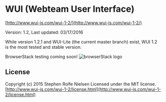 # WUI (Webteam User Interface) #
[http://www.wui-js.com/wui-1-2/](http://www.wui-js.com/wui-1-2/)

Version: 1.2, Last updated: 03/17/2016

While version 1.2.1 and WUI-Lite (the current master branch) exist, WUI 1.2 is the most tested and stable version.

BrowserStack testing coming soon!
![browserStack logo](https://d2ogrdw2mh0rsl.cloudfront.net/production/images/layout/logo-header.png "www.browserstack.com")

## License ##
Copyright (c) 2015 Stephen Rolfe Nielsen
Licensed under the MIT license.  
[http://www.wui-js.com/wui-1-2/license.html](http://www.wui-js.com/wui-1-2/license.html)

